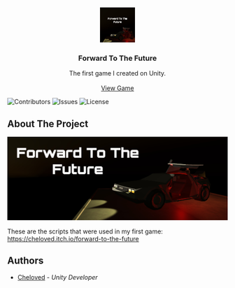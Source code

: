 <br/>
<p align="center">
  <a href="https://github.com/Chelovedus/Forward-To-The-Future">
    <img src="images/logo.png" alt="Logo" width="80" height="80">
  </a>

  <h3 align="center">Forward To The Future</h3>

  <p align="center">
    The first game I created on Unity.
    <br/>
    <br/>
    <a href="https://cheloved.itch.io/forward-to-the-future">View Game</a>
  </p>

![Contributors](https://img.shields.io/github/contributors/Chelovedus/Forward-To-The-Future?color=dark-green) ![Issues](https://img.shields.io/github/issues/Chelovedus/Forward-To-The-Future) ![License](https://img.shields.io/github/license/Chelovedus/Forward-To-The-Future) 

## About The Project

![Screen Shot](images/main.png)

These are the scripts that were used in my first game: https://cheloved.itch.io/forward-to-the-future


## Authors

* [Cheloved](https://github.com/Chelovedus) - *Unity Developer*
